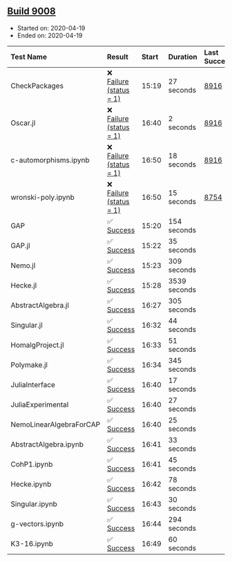 ## [Build 9008](https://oscarci.mathematik.uni-kl.de/job/oscar/9008/)

* Started on: 2020-04-19
* Ended on: 2020-04-19

| Test Name    | Result | Start | Duration | Last Success | First Failure |
|:-------------|:-------|:------|:---------|:-------------|:--------------|
| CheckPackages | ❌ [Failure (status = 1)](https://oscarci.mathematik.uni-kl.de/job/oscar/9008/artifact/logs/build-9008/CheckPackages.log) | 15:19 | 27 seconds | [8916](https://oscarci.mathematik.uni-kl.de/job/oscar/8916/) | [8920](https://oscarci.mathematik.uni-kl.de/job/oscar/8920/) |
| Oscar.jl | ❌ [Failure (status = 1)](https://oscarci.mathematik.uni-kl.de/job/oscar/9008/artifact/logs/build-9008/Oscar.jl.log) | 16:40 | 2 seconds | [8916](https://oscarci.mathematik.uni-kl.de/job/oscar/8916/) | [8920](https://oscarci.mathematik.uni-kl.de/job/oscar/8920/) |
| c-automorphisms.ipynb | ❌ [Failure (status = 1)](https://oscarci.mathematik.uni-kl.de/job/oscar/9008/artifact/logs/build-9008/c-automorphisms.ipynb.log) | 16:50 | 18 seconds | [8916](https://oscarci.mathematik.uni-kl.de/job/oscar/8916/) | [8920](https://oscarci.mathematik.uni-kl.de/job/oscar/8920/) |
| wronski-poly.ipynb | ❌ [Failure (status = 1)](https://oscarci.mathematik.uni-kl.de/job/oscar/9008/artifact/logs/build-9008/wronski-poly.ipynb.log) | 16:50 | 15 seconds | [8754](https://oscarci.mathematik.uni-kl.de/job/oscar/8754/) | [8755](https://oscarci.mathematik.uni-kl.de/job/oscar/8755/) |
| GAP | ✅ [Success](https://oscarci.mathematik.uni-kl.de/job/oscar/9008/artifact/logs/build-9008/GAP.log) | 15:20 | 154 seconds |  |  |
| GAP.jl | ✅ [Success](https://oscarci.mathematik.uni-kl.de/job/oscar/9008/artifact/logs/build-9008/GAP.jl.log) | 15:22 | 35 seconds |  |  |
| Nemo.jl | ✅ [Success](https://oscarci.mathematik.uni-kl.de/job/oscar/9008/artifact/logs/build-9008/Nemo.jl.log) | 15:23 | 309 seconds |  |  |
| Hecke.jl | ✅ [Success](https://oscarci.mathematik.uni-kl.de/job/oscar/9008/artifact/logs/build-9008/Hecke.jl.log) | 15:28 | 3539 seconds |  |  |
| AbstractAlgebra.jl | ✅ [Success](https://oscarci.mathematik.uni-kl.de/job/oscar/9008/artifact/logs/build-9008/AbstractAlgebra.jl.log) | 16:27 | 305 seconds |  |  |
| Singular.jl | ✅ [Success](https://oscarci.mathematik.uni-kl.de/job/oscar/9008/artifact/logs/build-9008/Singular.jl.log) | 16:32 | 44 seconds |  |  |
| HomalgProject.jl | ✅ [Success](https://oscarci.mathematik.uni-kl.de/job/oscar/9008/artifact/logs/build-9008/HomalgProject.jl.log) | 16:33 | 51 seconds |  |  |
| Polymake.jl | ✅ [Success](https://oscarci.mathematik.uni-kl.de/job/oscar/9008/artifact/logs/build-9008/Polymake.jl.log) | 16:34 | 345 seconds |  |  |
| JuliaInterface | ✅ [Success](https://oscarci.mathematik.uni-kl.de/job/oscar/9008/artifact/logs/build-9008/JuliaInterface.log) | 16:40 | 17 seconds |  |  |
| JuliaExperimental | ✅ [Success](https://oscarci.mathematik.uni-kl.de/job/oscar/9008/artifact/logs/build-9008/JuliaExperimental.log) | 16:40 | 27 seconds |  |  |
| NemoLinearAlgebraForCAP | ✅ [Success](https://oscarci.mathematik.uni-kl.de/job/oscar/9008/artifact/logs/build-9008/NemoLinearAlgebraForCAP.log) | 16:40 | 25 seconds |  |  |
| AbstractAlgebra.ipynb | ✅ [Success](https://oscarci.mathematik.uni-kl.de/job/oscar/9008/artifact/logs/build-9008/AbstractAlgebra.ipynb.log) | 16:41 | 33 seconds |  |  |
| CohP1.ipynb | ✅ [Success](https://oscarci.mathematik.uni-kl.de/job/oscar/9008/artifact/logs/build-9008/CohP1.ipynb.log) | 16:41 | 45 seconds |  |  |
| Hecke.ipynb | ✅ [Success](https://oscarci.mathematik.uni-kl.de/job/oscar/9008/artifact/logs/build-9008/Hecke.ipynb.log) | 16:42 | 78 seconds |  |  |
| Singular.ipynb | ✅ [Success](https://oscarci.mathematik.uni-kl.de/job/oscar/9008/artifact/logs/build-9008/Singular.ipynb.log) | 16:43 | 30 seconds |  |  |
| g-vectors.ipynb | ✅ [Success](https://oscarci.mathematik.uni-kl.de/job/oscar/9008/artifact/logs/build-9008/g-vectors.ipynb.log) | 16:44 | 294 seconds |  |  |
| K3-16.ipynb | ✅ [Success](https://oscarci.mathematik.uni-kl.de/job/oscar/9008/artifact/logs/build-9008/K3-16.ipynb.log) | 16:49 | 60 seconds |  |  |
